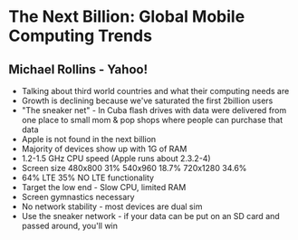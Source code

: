 # The Next Billion: Global Mobile Computing Trends
## Michael Rollins - Yahoo!
  - Talking about third world countries and what their computing needs are
  - Growth is declining because we've saturated the first 2billion users
  - "The sneaker net" - In Cuba flash drives with data were delivered from one place to small mom & pop shops where people can purchase that data
  - Apple is not found in the next billion
  - Majority of devices show up with 1G of RAM
  - 1.2-1.5 GHz CPU speed (Apple runs about 2.3.2-4)
  - Screen size 480x800 31% 540x960 18.7% 720x1280 34.6%
  - 64% LTE 35% NO LTE functionality
  - Target the low end - Slow CPU, limited RAM
  - Screen gymnastics necessary
  - No network stability - most devices are dual sim
  - Use the sneaker network - if your data can be put on an SD card and passed around, you'll win
